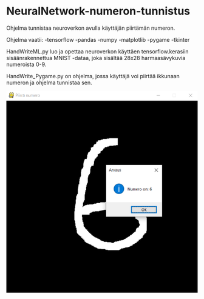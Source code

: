 # NeuralNetwork-numeron-tunnistus
Ohjelma tunnistaa neuroverkon avulla käyttäjän piirtämän numeron. 


Ohjelma vaatii:
  -tensorflow
  -pandas
  -numpy
  -matplotlib
  -pygame
  -tkinter

HandWriteML.py luo ja opettaa neuroverkon käyttäen tensorflow.kerasiin sisäänrakennettua MNIST -dataa, joka sisältää 28x28 harmaasävykuvia numeroista 0-9.

HandWrite_Pygame.py on ohjelma, jossa käyttäjä voi piirtää ikkunaan numeron ja ohjelma tunnistaa sen.

![Kuva ohjelmasta](HandWrite_pic.PNG)
